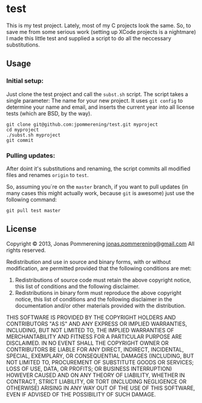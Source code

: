 test
========

This is my test project. Lately, most of my C projects look the same. So,
to save me from some serious work (setting up XCode projects is a nightmare)
I made this little test and supplied a script to do all the neccessary
substitutions.

Usage
-----

### Initial setup:

Just clone the test project and call the `subst.sh` script. The script
takes a single parameter: The name for your new project. It uses `git config`
to determine your name and email, and inserts the current year into all license
tests (which are BSD, by the way).

    git clone git@github.com:jpommerening/test.git myproject
    cd myproject
    ./subst.sh myproject
    git commit

### Pulling updates:

After doint it's substitutions and renaming, the script commits all modified files
and renames `origin` to `test`.

So, assuming you´re on the `master` branch, if you want to pull updates (in many
cases this might actually work, because `git` is awesome) just use the following
command:

    git pull test master


License
-------

Copyright &copy; 2013, Jonas Pommerening <jonas.pommerening@gmail.com>
All rights reserved.

Redistribution and use in source and binary forms, with or without
modification, are permitted provided that the following conditions are met: 

1.  Redistributions of source code must retain the above copyright notice, this
    list of conditions and the following disclaimer. 
2.  Redistributions in binary form must reproduce the above copyright notice,
    this list of conditions and the following disclaimer in the documentation
    and/or other materials provided with the distribution. 

THIS SOFTWARE IS PROVIDED BY THE COPYRIGHT HOLDERS AND CONTRIBUTORS "AS IS" AND
ANY EXPRESS OR IMPLIED WARRANTIES, INCLUDING, BUT NOT LIMITED TO, THE IMPLIED
WARRANTIES OF MERCHANTABILITY AND FITNESS FOR A PARTICULAR PURPOSE ARE
DISCLAIMED. IN NO EVENT SHALL THE COPYRIGHT OWNER OR CONTRIBUTORS BE LIABLE FOR
ANY DIRECT, INDIRECT, INCIDENTAL, SPECIAL, EXEMPLARY, OR CONSEQUENTIAL DAMAGES
(INCLUDING, BUT NOT LIMITED TO, PROCUREMENT OF SUBSTITUTE GOODS OR SERVICES;
LOSS OF USE, DATA, OR PROFITS; OR BUSINESS INTERRUPTION) HOWEVER CAUSED AND
ON ANY THEORY OF LIABILITY, WHETHER IN CONTRACT, STRICT LIABILITY, OR TORT
(INCLUDING NEGLIGENCE OR OTHERWISE) ARISING IN ANY WAY OUT OF THE USE OF THIS
SOFTWARE, EVEN IF ADVISED OF THE POSSIBILITY OF SUCH DAMAGE.
